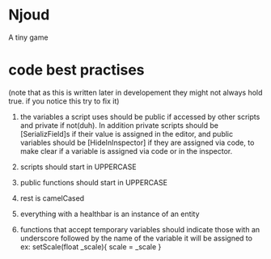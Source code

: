 # Njoud
A tiny game

# code best practises
(note that as this is written later in developement they might not always hold true. if you notice this try to fix it)

1. the variables a script uses should be public if accessed by other scripts and private if not(duh).
In addition private scripts should be [SerializField]s if their value is assigned in the editor, and public variables should be [HideInInspector] if they are assigned via code, to make clear if a variable is assigned via code or in the inspector.

2. scripts should start in UPPERCASE
3. public functions should start in UPPERCASE
4. rest is camelCased
5. everything with a healthbar is an instance of an entity 
6. functions that accept temporary variables should indicate those with an underscore followed by the name of the variable it will be assigned to
   ex:
   setScale(float _scale){
    scale = _scale
   }
